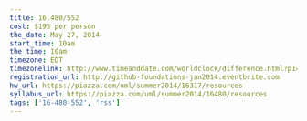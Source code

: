 ```yaml
---
title: 16.480/552
cost: $195 per person
the_date: May 27, 2014
start_time: 10am
the_time: 10am
timezone: EDT
timezonelink: http://www.timeanddate.com/worldclock/difference.html?p1=75
registration_url: http://github-foundations-jan2014.eventbrite.com
hw_url: https://piazza.com/uml/summer2014/16317/resources
syllabus_url: https://piazza.com/uml/summer2014/16480/resources
tags: ['16-480-552', 'rss']
---
```


